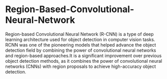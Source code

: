 # Region-Based-Convolutional-Neural-Network

Region-based Convolutional Neural Network (R-CNN) is a type of deep learning architecture used for object detection in computer vision tasks. RCNN was one of the pioneering models that helped advance the object detection field by combining the power of convolutional neural networks and region-based approaches.It is a significant improvement over previous object detection methods, as it combines the power of convolutional neural networks (CNNs) with region proposals to achieve high-accuracy object detection.
